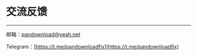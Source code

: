 # 交流反馈

---

邮箱：pandownload@yeah.net

Telegram：[https://t.me/pandownloadfix](https://t.me/pandownloadfix)

